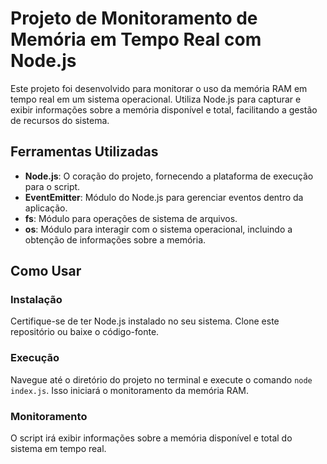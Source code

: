 # Projeto de Monitoramento de Memória em Tempo Real com Node.js

Este projeto foi desenvolvido para monitorar o uso da memória RAM em tempo real em um sistema operacional. Utiliza Node.js para capturar e exibir informações sobre a memória disponível e total, facilitando a gestão de recursos do sistema.

## Ferramentas Utilizadas

- **Node.js**: O coração do projeto, fornecendo a plataforma de execução para o script.
- **EventEmitter**: Módulo do Node.js para gerenciar eventos dentro da aplicação.
- **fs**: Módulo para operações de sistema de arquivos.
- **os**: Módulo para interagir com o sistema operacional, incluindo a obtenção de informações sobre a memória.

## Como Usar

### Instalação

Certifique-se de ter Node.js instalado no seu sistema. Clone este repositório ou baixe o código-fonte.

### Execução

Navegue até o diretório do projeto no terminal e execute o comando `node index.js`. Isso iniciará o monitoramento da memória RAM.

### Monitoramento

O script irá exibir informações sobre a memória disponível e total do sistema em tempo real.
